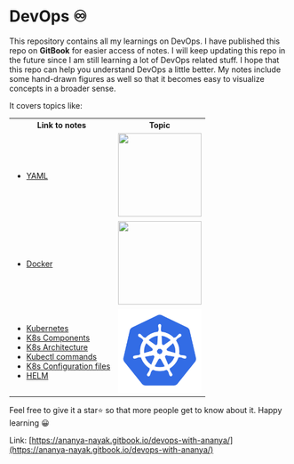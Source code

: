 # DevOps ♾

This repository contains all my learnings on DevOps. I have published this repo on **GitBook** for easier access of notes. I will keep updating this repo in the future since I am still learning a lot of DevOps related stuff. I hope that this repo can help you understand DevOps a little better. My notes include some hand-drawn figures as well so that it becomes easy to visualize concepts in a broader sense.&#x20;

It covers topics like:
<table>
  <tr>
    <th>Link to notes</th>
    <th>Topic</th>
  </tr>
  
  <tr>
    <td>
      <ul>
        <li><a href="yaml.md">YAML</a></li>
      </ul> 
    </td>
    <td><img width="150px" height="150px" src="https://user-images.githubusercontent.com/55504616/224235826-5f3a9e8a-979a-4000-a149-319c0538b9c1.png" /></td>
  </tr>
  
  <tr>
    <td>
      <ul>
        <li><a href="Docker.md">Docker</a></li>
      </ul> 
    </td>
    <td><img width="150px" height="150px" src="https://user-images.githubusercontent.com/25181517/117207330-263ba280-adf4-11eb-9b97-0ac5b40bc3be.png"/></td>
  </tr>
  
  <tr>
    <td>
      <ul>
        <li><a href="kubernetes/README.md">Kubernetes</a></li>
        <li><a href="kubernetes/k8s-components.md">K8s Components</a></li>
        <li><a href="kubernetes/K8s architecture.md">K8s Architecture</a></li>
        <li><a href="kubernetes/kubectl-commands.md">Kubectl commands</a></li>
        <li><a href="kubernetes/configuration-file-in-yaml.md">K8s Configuration files</a></li>
        <li><a href="kubernetes/helm.md">HELM</a></li>
      </ul> 
    </td>
    <td><img width="150px" height="150px" src="https://github.com/cncf/artwork/blob/849e9f74a0f77fa0ffc18356c6a8f6c652cea037/projects/kubernetes/icon/color/kubernetes-icon-color.png"/></td>
  </tr>
</table>

Feel free to give it a star⭐ so that more people get to know about it.  Happy learning 😀&#x20;

Link: [https://ananya-nayak.gitbook.io/devops-with-ananya/](https://ananya-nayak.gitbook.io/devops-with-ananya/)
